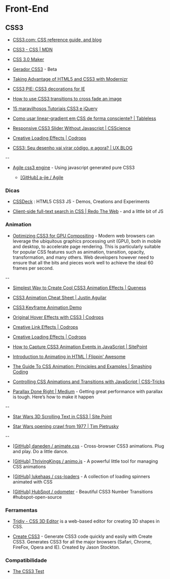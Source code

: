 # Front-End

## CSS3

* [CSS3.com: CSS reference guide, and blog](http://www.css3.com/)

* [CSS3 - CSS | MDN](https://developer.mozilla.org/en-US/docs/CSS/CSS3)

* [CSS 3.0 Maker](http://www.css3maker.com/)

* [Gerador CSS3](http://geradorcss3.com.br/) - Beta

* [Taking Advantage of HTML5 and CSS3 with Modernizr](http://alistapart.com/article/taking-advantage-of-html5-and-css3-with-modernizr)

* [CSS3 PIE: CSS3 decorations for IE](http://css3pie.com/)

* [How to use CSS3 transitions to cross fade an image](http://css3.bradshawenterprises.com/cfimg/)

* [15 maravilhosos Tutoriais CSS3 e jQuery](http://www.mundoinformal.com/2012/11/15-maravilhosos-tutoriais-css3-e-jquery.html)

* [Como usar linear-gradient em CSS de forma consciente? | Tableless](http://tableless.com.br/como-usar-gradient-no-css-de-forma-consciente/)

* [Responsive CSS3 Slider Without Javascript | CSScience](http://csscience.com/responsiveslidercss3/)

* [Creative Loading Effects | Codrops](http://tympanus.net/codrops/2013/09/18/creative-loading-effects/)

* [CSS3: Seu desenho vai virar código, e agora? | UX.BLOG](http://www.uxdesign.blog.br/padroes-web/css3/oficina-seu-desenho-vai-virar-codigo-e-agora/)

--

* [Agile css3 engine](https://a-jie.github.io/Agile/) - Using javascript generated pure CSS3

  * [[GitHub] a-jie / Agile](https://github.com/a-jie/Agile)


### Dicas

* [CSSDeck](http://cssdeck.com/) : HTML5 CSS3 JS - Demos, Creations and Experiments 

* [Client-side full-text search in CSS | Redo The Web](http://redotheweb.com/2013/05/15/client-side-full-text-search-in-css.html) - and a little bit of JS


### Animation

* [Optimizing CSS3 for GPU Compositing](http://ariya.ofilabs.com/2013/06/optimizing-css3-for-gpu-compositing.html) - Modern web browsers can leverage the ubiquitous graphics processing unit (GPU), both in mobile and desktop, to accelerate page rendering. This is particularly suitable for popular CSS features such as animation, transition, opacity, transformation, and many others. Web developers however need to ensure that all the bits and pieces work well to achieve the ideal 60 frames per second.

--

* [Simplest Way to Create Cool CSS3 Animation Effects | Queness](http://www.queness.com/post/14835/simplest-way-to-create-cool-css3-animation-effects)

* [CSS3 Animation Cheat Sheet | Justin Aguilar](http://www.justinaguilar.com/animations/)

* [CSS3 Keyframe Animation Demo](http://www.impressivewebs.com/demo-files/css3-animated-scene/)

* [Original Hover Effects with CSS3 | Codrops](http://tympanus.net/codrops/2011/11/02/original-hover-effects-with-css3/)

* [Creative Link Effects | Codrops](http://tympanus.net/codrops/2013/08/06/creative-link-effects/)

* [Creative Loading Effects | Codrops](http://tympanus.net/codrops/2013/09/18/creative-loading-effects/)

* [How to Capture CSS3 Animation Events in JavaScript | SitePoint](http://www.sitepoint.com/css3-animation-javascript-event-handlers/)

* [Introduction to Animating in HTML | Flippin' Awesome](http://flippinawesome.org/2013/08/12/introduction-to-animating-in-html/)

* [The Guide To CSS Animation: Principles and Examples | Smashing Coding](http://coding.smashingmagazine.com/2011/09/14/the-guide-to-css-animation-principles-and-examples/)

* [Controlling CSS Animations and Transitions with JavaScript | CSS-Tricks](http://css-tricks.com/controlling-css-animations-transitions-javascript/)

* [Parallax Done Right | Medium](https://medium.com/@dhg/82ced812e61c) - Getting great performance with parallax is tough. Here’s how to make it happen

--

* [Star Wars 3D Scrolling Text in CSS3 | Site Point](http://www.sitepoint.com/css3-starwars-scrolling-text/)

* [Star Wars opening crawl from 1977 | Tim Pietrusky](http://timpietrusky.com/star-wars-opening-crawl-from-1977)

--

* [[GitHub] daneden / animate.css](https://github.com/daneden/animate.css) - Cross-browser CSS3 animations. Plug and play. Do a little dance.

* [[GitHub] ThrivingKings / animo.js](https://github.com/ThrivingKings/animo.js) - A powerful little tool for managing CSS animations

* [[GitHub] lukehaas / css-loaders](https://github.com/lukehaas/css-loaders) - A collection of loading spinners animated with CSS

* [[GitHub] HubSpot / odometer](https://github.com/HubSpot/odometer) - Beautiful CSS3 Number Transitions #hubspot-open-source


### Ferramentas

* [Tridiv - CSS 3D Editor](http://tridiv.com/) is a web-based editor for creating 3D shapes in CSS.

* [Create CSS3](http://www.createcss3.com/) - Generate CSS3 code quickly and easily with Create CSS3. Generates CSS3 for all the major browsers (Safari, Chrome, FireFox, Opera and IE). Created by Jason Stockton.


### Compatibilidade

* [The CSS3 Test](http://css3test.com/)
